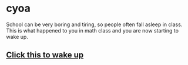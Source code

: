 # cyoa
School can be very boring and tiring, so people often fall asleep in class. This is what happened to you in math class and you are now starting to wake up.
## [Click this to wake up](/home.md)
